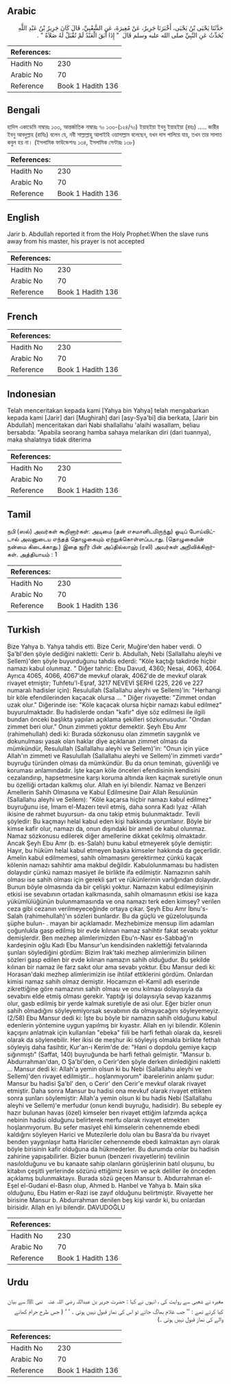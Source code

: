 ## Arabic


<div dir="rtl" lang="ar" style={{fontSize:'larger',backgroundColor:'#f8f9fa',padding:20}}>
حَدَّثَنَا يَحْيَى بْنُ يَحْيَى، أَخْبَرَنَا جَرِيرٌ، عَنْ مُغِيرَةَ، عَنِ الشَّعْبِيِّ، قَالَ كَانَ جَرِيرُ بْنُ عَبْدِ اللَّهِ يُحَدِّثُ عَنِ النَّبِيِّ صلى الله عليه وسلم قَالَ ‏ "‏ إِذَا أَبَقَ الْعَبْدُ لَمْ تُقْبَلْ لَهُ صَلاَةٌ ‏"‏ ‏.‏
</div>
<div style={{backgroundColor:'#f8f9fa',padding:20, marginBottom: 10}}><table> <thead> <tr> <th>References:</th> <th></th> </tr> </thead> <tbody><tr><td>Hadith No</td><td>230</td></tr><tr><td>Arabic No</td><td>70</td></tr><tr><td>Reference</td><td>Book 1 Hadith 136</td></tr></tbody></table></div>

## Bengali


<div dir="ltr" lang="bn" style={{fontSize:'larger',backgroundColor:'#f8f9fa',padding:20}}>
হাদিস একাডেমি নাম্বারঃ ১৩৩, আন্তর্জাতিক নাম্বারঃ ৭০ ১৩৩-(১২৪/৭০) ইয়াহইয়া ইবনু ইয়াহইয়া (রহঃ) ..... জারীর ইবনু আবদুল্লাহ (রাযিঃ) বলেন যে, নবী সাল্লাল্লাহু আলাইহি ওয়াসাল্লাম বলেছেন, যখন দাস পালিয়ে যায়, তখন তার সালাত কবুল হয় না। (ইসলামিক ফাউন্ডেশনঃ ১৩৪, ইসলামিক সেন্টারঃ ১৩৮)
</div>
<div style={{backgroundColor:'#f8f9fa',padding:20, marginBottom: 10}}><table> <thead> <tr> <th>References:</th> <th></th> </tr> </thead> <tbody><tr><td>Hadith No</td><td>230</td></tr><tr><td>Arabic No</td><td>70</td></tr><tr><td>Reference</td><td>Book 1 Hadith 136</td></tr></tbody></table></div>

## English


<div dir="ltr" lang="en" style={{fontSize:'larger',backgroundColor:'#f8f9fa',padding:20}}>
Jarir b. Abdullah reported it from the Holy Prophet:When the slave runs away from his master, his prayer is not accepted
</div>
<div style={{backgroundColor:'#f8f9fa',padding:20, marginBottom: 10}}><table> <thead> <tr> <th>References:</th> <th></th> </tr> </thead> <tbody><tr><td>Hadith No</td><td>230</td></tr><tr><td>Arabic No</td><td>70</td></tr><tr><td>Reference</td><td>Book 1 Hadith 136</td></tr></tbody></table></div>

## French


<div dir="ltr" lang="fr" style={{fontSize:'larger',backgroundColor:'#f8f9fa',padding:20}}>

</div>
<div style={{backgroundColor:'#f8f9fa',padding:20, marginBottom: 10}}><table> <thead> <tr> <th>References:</th> <th></th> </tr> </thead> <tbody><tr><td>Hadith No</td><td>230</td></tr><tr><td>Arabic No</td><td>70</td></tr><tr><td>Reference</td><td>Book 1 Hadith 136</td></tr></tbody></table></div>

## Indonesian


<div dir="ltr" lang="id" style={{fontSize:'larger',backgroundColor:'#f8f9fa',padding:20}}>
Telah menceritakan kepada kami [Yahya bin Yahya] telah mengabarkan kepada kami [Jarir] dari [Mughirah] dari [asy-Sya'bi] dia berkata, [Jarir bin Abdullah] menceritakan dari Nabi shallallahu 'alaihi wasallam, beliau bersabda: "Apabila seorang hamba sahaya melarikan diri (dari tuannya), maka shalatnya tidak diterima
</div>
<div style={{backgroundColor:'#f8f9fa',padding:20, marginBottom: 10}}><table> <thead> <tr> <th>References:</th> <th></th> </tr> </thead> <tbody><tr><td>Hadith No</td><td>230</td></tr><tr><td>Arabic No</td><td>70</td></tr><tr><td>Reference</td><td>Book 1 Hadith 136</td></tr></tbody></table></div>

## Tamil


<div dir="ltr" lang="ta" style={{fontSize:'larger',backgroundColor:'#f8f9fa',padding:20}}>
நபி (ஸல்) அவர்கள் கூறினார்கள்: அடிமை (தன் எசமானிடமிருந்து) ஓடிப் போய்விட்டால் அவனுடைய எந்தத் தொழுகையும் ஏற்றுக்கொள்ளப்படாது. (தொழுகையின் நன்மை கிடைக்காது.) இதை ஜரீர் பின் அப்தில்லாஹ் (ரலி) அவர்கள் அறிவிக்கிறார்கள். அத்தியாயம் : 1
</div>
<div style={{backgroundColor:'#f8f9fa',padding:20, marginBottom: 10}}><table> <thead> <tr> <th>References:</th> <th></th> </tr> </thead> <tbody><tr><td>Hadith No</td><td>230</td></tr><tr><td>Arabic No</td><td>70</td></tr><tr><td>Reference</td><td>Book 1 Hadith 136</td></tr></tbody></table></div>

## Turkish


<div dir="ltr" lang="tr" style={{fontSize:'larger',backgroundColor:'#f8f9fa',padding:20}}>
Bize Yahya b. Yahya tahdis etti. Bize Cerir, Muğire'den haber verdi. O Şa'bl'den şöyle dediğini nakletti: Cerir b. Abdullah, Nebi (Sallallahu aleyhi ve Sellem)'den şöyle buyurduğunu tahdis ederdi: "Köle kaçtığı takdirde hiçbir namazı kabul olunmaz. " Diğer tahric: Ebu Davud, 4360; Nesai, 4063, 4064. Ayrıca 4065, 4066, 4067'de mevkuf olarak, 4062'de de mevkuf olarak rivayet etmiştir; Tuhfetu'l-Eşraf, 3217 NEVEVİ ŞERHİ (225, 226 ve 227 numaralı hadisler için): Resulullah (Sallallahu aleyhi ve Sellem)'in: "Herhangi bir köle efendilerinden kaçacak olursa ... " Diğer rivayette: "Zimmet ondan uzak olur." Diğerinde ise: "Köle kaçacak olursa hiçbir namazı kabul edilmez" buyurulmaktadır. Bu hadislerde ondan "kafir" diye söz edilmesi ile ilgili bundan önceki başlıkta yapılan açıklama şekilleri sözkonusudur. "Ondan zimmet beri olur." Onun zimmeti yoktur demektir. Şeyh Ebu Amr (rahimehullah) dedi ki: Burada sözkonusu olan zimmetin saygınlık ve dokunulması yasak olan haklar diye açıklanan zimmet olması da mümkündür, Resulullah (Sallallahu aleyhi ve Sellem)'in: "Onun için yüce Allah'ın zimmeti ve Rasulullah (Sallallahu aleyhi ve Sellem)'in zimmeti vardır" buyruğu türünden olması da mümkündür. Bu da onun teminatı, güvenliği ve koruması anlamındadır. İşte kaçan köle önceleri efendisinin kendisini cezalandırıp, hapsetmesine karşı koruma altında iken kaçmak suretiyle onun bu özelliği ortadan kalkmış olur. Allah en iyi bilendir. Namaz ve Benzeri Amellerin Sahih Olmasına ve Kabul Edilmesine Dair Allah Resulünün (Sallallahu aleyhi ve Sellem): "Köle kaçarsa hiçbir namazı kabul edilmez" buyruğunu ise, İmam el-Mazerı tevil etmiş, daha sonra Kadı Iyaz -Allah ikisine de rahmet buyursun- da onu takip etmiş bulunmaktadır. Tevili şöyledir: Bu kaçmayı helal kabul eden kişi hakkında yorumlanır. Böyle bir kimse kafir olur, namazı da, onun dışındaki bir ameli de kabul olunmaz. Namaz sözkonusu edilerek diğer amellerine dikkat çekilmiş olmaktadır. Ancak Şeyh Ebu Amr (b. es-Salah) bunu kabul etmeyerek şöyle demiştir: Hayır, bu hüküm helal kabul etmeyen başka kimseler hakkında da geçerlidir. Amelin kabul edilmemesi, sahih olmamasını gerektirmez çünkü kaçak kölenin namazı sahihtir ama makbul değildir. Kabulolunmaması bu hadisten dolayıdır çünkü namazı masiyet ile birlikte ifa edilmiştir. Namazının sahih olması ise sahih olması için gerekli şart ve rükünlerinin varlığından dolayıdır. Bunun böyle olmasında da bir çelişki yoktur. Namazın kabul edilmeyişinin etkisi ise sevabının ortadan kalkmasında, sahih olmamasının etkisi ise kaza yükümlülüğünün bulunmamasında ve ona namazı terk eden kimsey? verilen ceza gibi cezanın verilmeyeceğinde ortaya çıkar. Şeyh Ebu Amr İbnu's-Salah (rahimehullah)'ın sözleri bunlardır. Bu da güçlü ve güzeloluşunda şüphe bulun- . mayan bir açıklamadır. Mezhebimize mensup ilim adamları çoğunlukla gasp edilmiş bir evde kılınan namaz sahihtir fakat sevabı yoktur demişlerdir. Ben mezhep alimlerimizden Ebu'n-Nasr es-Sabbağ'ın kardeşinin oğlu Kadı Ebu Mansur'un kendisinden naklettiği fetvalarında şunları söylediğini gördüm: Bizim Irak'taki mezhep alimlerimizin bilinen sözleri gasp edilen bir evde kılınan namazın sahih olduğudur. Bu şekilde kılınan bir namaz ile farz sakıt olur ama sevabı yoktur. Ebu Mansur dedi ki: Horasan'daki mezhep alimlerimizin ise ihtilaf ettiklerini gördüm. Onlardan kimisi namaz sahih olmaz demiştir. Hocamızın el-Kamil adlı eserinde zikrettiğine göre namazının sahih olması ve onu kılması dolayısıyla da sevabını elde etmiş olması gerekir. Yaptığı işi dolayısıyla sevap kazanmış olur, gasb edilmiş bir yerde kalmak suretiyle de asi olur. Eğer bizler onun sahih olmadığını söyleyemiyorsak sevabının da olmayacağını söyleyemeyiz. (2/58) Ebu Mansur dedi ki: İşte bu böyle bir namazın sahih olduğunu kabul edenlerin yöntemine uygun yapılmış bir kıyastır. Allah en iyi bilendir. Kölenin kaçışını anlatmak için kullanılan "ebeka" fiili be harfi fethalı olarak da, kesreli olarak da söylenebilir. Her ikisi de meşhur iki söyleyiş olmakla birlikte fethalı söyleyiş daha fasihtir, Kur'an-ı Kerim'de de: "Hani o dopdolu gemiye kaçıp sığınmıştı" (Saffat, 140) buyruğunda be harfi fethalı gelmiştir. "Mansur b. Abdurrahman'dan, O Şa'bl'den, o Cerir'den şöyle derken dinlediğini nakletti ... Mansur dedi ki: Allah'a yemin olsun ki bu Nebi (Sallallahu aleyhi ve Sellem)'den rivayet edilmiştir... hoşlanmıyorum" ibarelerinin anlamı şudur: Mansur bu hadisi Şa'bl' den, o Cerir' den Cerir'e mevkuf olarak rivayet etmiştir. Daha sonra Mansur bu hadisi ona mevkuf olarak rivayet ettikten sonra şunları söylemiştir: Allah'a yemin olsun ki bu hadis Nebi (Sallallahu aleyhi ve Sellem)'e merfudur (onun kendi buyruğu, hadisidir). Bu sebeple ey hazır bulunan havas (özel) kimseler ben rivayet ettiğim lafzımda açıkça nebinin hadisi olduğunu belirterek merfu olarak rivayet etmekten hoşlanmıyorum. Bu sefer masiyet ehli kimselerin cehennemde ebedi kaldığını söyleyen Harici ve Mutezilerle dolu olan bu Basra'da bu rivayet benden yaygınlaşır hatta Hariciler cehennemde ebedi kalmaktan ayrı olarak böyle birisinin kafir olduğuna da hükmederler. Bu durumda onlar bu hadisin zahirine yapışabilirler. Bizler bunun (benzeri rivayetlerin) tevilinin nasılolduğunu ve bu kanaate sahip olanların görüşlerinin batıl oluşunu, bu kitabın çeşitli yerlerinde sözünü ettiğimiz kesin ve açık deliller ile önceden açıklamış bulunmaktayıı. Burada sözü geçen Mansur b. Abdurrahman el-Eşel el-Gudani el-Basrı olup, Ahmed b. Hanbel ve Yahya b. Main sika olduğunu, Ebu Hatim er-Razi ise zayıf olduğunu belirtmiştir. Rivayette her birisine Mansur b. Abdurrahman denilen beş kişi vardır ki, bu onlardan birisidir. Allah en iyi bilendir. DAVUDOĞLU
</div>
<div style={{backgroundColor:'#f8f9fa',padding:20, marginBottom: 10}}><table> <thead> <tr> <th>References:</th> <th></th> </tr> </thead> <tbody><tr><td>Hadith No</td><td>230</td></tr><tr><td>Arabic No</td><td>70</td></tr><tr><td>Reference</td><td>Book 1 Hadith 136</td></tr></tbody></table></div>

## Urdu


<div dir="rtl" lang="ur" style={{fontSize:'larger',backgroundColor:'#f8f9fa',padding:20}}>
مغیرہ نے شعبی سے روایت کی ، انہوں نے کہا : حضرت جریر بن عبداللہ ‌رضی ‌اللہ ‌عنہ ‌ ‌ نبی ﷺ سے بیان کیا کرتے تھے : ’’ جب غلام بھاگ جائے تو اس کی نماز قبول نہیں ہوتی ۔ ‘ ‘ ( جس طرح حرام کھانے والے کی نماز قبول نہیں ہوتی ۔)
</div>
<div style={{backgroundColor:'#f8f9fa',padding:20, marginBottom: 10}}><table> <thead> <tr> <th>References:</th> <th></th> </tr> </thead> <tbody><tr><td>Hadith No</td><td>230</td></tr><tr><td>Arabic No</td><td>70</td></tr><tr><td>Reference</td><td>Book 1 Hadith 136</td></tr></tbody></table></div>